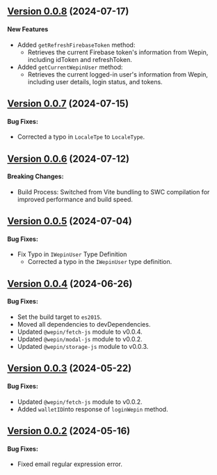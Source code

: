 ## [Version 0.0.8](https://www.npmjs.com/package/@wepin/login-js/v/0.0.8) (2024-07-17)

#### New Features
  - Added `getRefreshFirebaseToken` method:
    - Retrieves the current Firebase token's information from Wepin, including idToken and refreshToken.
  - Added `getCurrentWepinUser` method:
    - Retrieves the current logged-in user's information from Wepin, including user details, login status, and tokens.

## [Version 0.0.7](https://www.npmjs.com/package/@wepin/login-js/v/0.0.7) (2024-07-15)

#### Bug Fixes:
 - Corrected a typo in `LocaleTpe` to `LocaleType`.

## [Version 0.0.6](https://www.npmjs.com/package/@wepin/login-js/v/0.0.6) (2024-07-12)

#### Breaking Changes:
 - Build Process: Switched from Vite bundling to SWC compilation for improved performance and build speed.

## [Version 0.0.5](https://www.npmjs.com/package/@wepin/login-js/v/0.0.5) (2024-07-04)

#### Bug Fixes:

- Fix Typo in `IWepinUser` Type Definition
  - Corrected a typo in the `IWepinUser` type definition.
  
## [Version 0.0.4](https://www.npmjs.com/package/@wepin/login-js/v/0.0.4) (2024-06-26)

#### Bug Fixes:

- Set the build target to `es2015`.
- Moved all dependencies to devDependencies.
- Updated `@wepin/fetch-js` module to v0.0.4.
- Updated `@wepin/modal-js` module to v0.0.2.
- Updated `@wepin/storage-js` module to v0.0.3.

## [Version 0.0.3](https://www.npmjs.com/package/@wepin/login-js/v/0.0.3) (2024-05-22)

#### Bug Fixes:

- Updated `@wepin/fetch-js` module to v0.0.2.
- Added `walletID`into response of `loginWepin` method.

## [Version 0.0.2](https://www.npmjs.com/package/@wepin/login-js/v/0.0.2) (2024-05-16)

#### Bug Fixes:

- Fixed email regular expression error.
